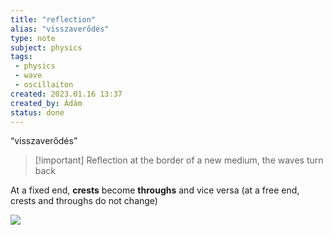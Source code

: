 ```yaml
---
title: "reflection"
alias: "visszaverődés"
type: note
subject: physics
tags:
 - physics
 - wave
 - oscillaiton
created: 2023.01.16 13:37
created_by: Ádám
status: done   
---
```

“visszaverődés”

>[!important] Reflection 
>at the border of a new medium, the waves turn back

At a fixed end, **crests** become **throughs** and vice versa
(at a free end, crests and throughs do not change)

![](https://s3-us-west-2.amazonaws.com/courses-images/wp-content/uploads/sites/2952/2018/01/31201322/CNX_UPhysics_16_05_HardSoft.jpg)

